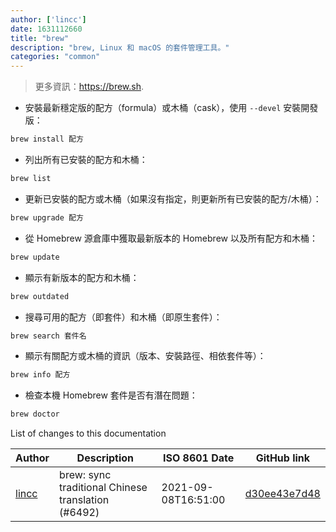 ```yaml
---
author: ['lincc']
date: 1631112660
title: "brew"
description: "brew, Linux 和 macOS 的套件管理工具。"
categories: "common"
---
```

> 更多資訊：<https://brew.sh>.

- 安裝最新穩定版的配方（formula）或木桶（cask），使用 `--devel` 安裝開發版：

```bash
brew install 配方
```

- 列出所有已安裝的配方和木桶：

```bash
brew list
```

- 更新已安裝的配方或木桶（如果沒有指定，則更新所有已安裝的配方/木桶）：

```bash
brew upgrade 配方
```

- 從 Homebrew 源倉庫中獲取最新版本的 Homebrew 以及所有配方和木桶：

```bash
brew update
```

- 顯示有新版本的配方和木桶：

```bash
brew outdated
```

- 搜尋可用的配方（即套件）和木桶（即原生套件）：

```bash
brew search 套件名
```

- 顯示有關配方或木桶的資訊（版本、安裝路徑、相依套件等）：

```bash
brew info 配方
```

- 檢查本機 Homebrew 套件是否有潛在問題：

```bash
brew doctor
```
List of changes to this documentation


Author | Description | ISO 8601 Date | GitHub link
------|-----|-----|-----
[lincc](mailto:46962923+blueskyson@users.noreply.github.com) | brew: sync traditional Chinese translation (#6492) | 2021-09-08T16:51:00 | [d30ee43e7d48](https://github.com/tldr-pages/tldr/commit/d30ee43e7d48a803c5c3bc369b16e6ba628be9eb)

